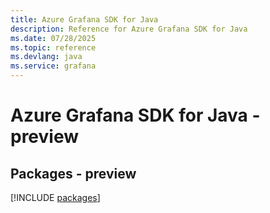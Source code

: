 ```yaml
---
title: Azure Grafana SDK for Java
description: Reference for Azure Grafana SDK for Java
ms.date: 07/28/2025
ms.topic: reference
ms.devlang: java
ms.service: grafana
---
```

# Azure Grafana SDK for Java - preview
## Packages - preview
[!INCLUDE [packages](grafana-index.md)]